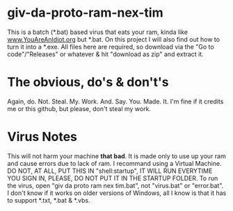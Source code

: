 # giv-da-proto-ram-nex-tim
This is a batch (*.bat) based virus that eats your ram, kinda like www.YouAreAnIdiot.org but *.bat. On this project I will also find out how to turn it into a *.exe.
All files here are required, so download via the "Go to code"/"Releases" or whatever & hit "download as zip" and extract it.
# The obvious, do's & don't's
Again, do. Not. Steal. My. Work. And. Say. You. Made. It. I'm fine if it credits me or this github, but please, don't steal my work.
# Virus Notes
This will not harm your machine **that bad**. It is made only to use up your ram and cause errors due to lack of ram. I recommand using a Virtual Machine.
DO NOT, AT ALL, PUT THIS IN "shell:startup", IT WILL RUN EVERYTIME YOU SIGN IN, PLEASE, DO NOT PUT IT IN THE STARTUP FOLDER.
To run the virus, open "giv da proto ram nex tim.bat", not "virus.bat" or "error.bat".
I don't know if it works on older versions of Windows, all I know is that it has to support *.txt, *.bat & *.vbs.